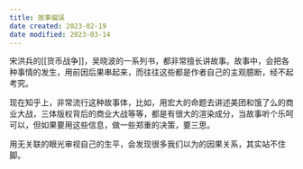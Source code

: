 ```yaml
---
title: 故事偏误
date created: 2023-02-19
date modified: 2023-03-14
---
```


宋洪兵的[[货币战争]]，吴晓波的一系列书，都非常擅长讲故事。故事中，会把各种事情的发生，用前因后果串起来，而往往这些都是作者自己的主观臆断，经不起考究。

现在知乎上，非常流行这种故事体，比如，用宏大的命题去讲述美团和饿了么的商业大战，三体版权背后的商业大战等等，都是有很大的渲染成分，当故事听个乐呵可以，但如果要用这些信息，做一些郑重的决策，要三思。

用无关联的眼光审视自己的生平，会发现很多我们以为的因果关系，其实站不住脚。
